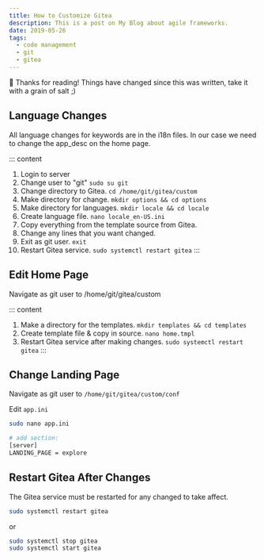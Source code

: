 ```yaml
---
title: How to Customize Gitea
description: This is a post on My Blog about agile frameworks.
date: 2019-05-26
tags:
  - code management
  - git
  - gitea
---
```


<div class="notification">
 👋 Thanks for reading! Things have changed since this was written, take it with a grain of salt ;)
</div>

## Language Changes

All language changes for keywords are in the i18n files. In our case we need to change the app_desc on the home page.

::: content

1. Login to server
2. Change user to "git" `sudo su git`
3. Change directory to Gitea. `cd /home/git/gitea/custom`
4. Make directory for change. `mkdir options && cd options`
5. Make directory for languages. `mkdir locale && cd locale`
6. Create language file. `nano locale_en-US.ini`
7. Copy everything from the template source from Gitea.
8. Change any lines that you want changed.
9. Exit as git user. `exit`
10. Restart Gitea service. `sudo systemctl restart gitea`
    :::

## Edit Home Page

Navigate as git user to /home/git/gitea/custom

::: content

1. Make a directory for the templates. `mkdir templates && cd templates`
2. Create template file & copy in source. `nano home.tmpl`
3. Restart Gitea service after making changes. `sudo systemctl restart gitea`
   :::

## Change Landing Page

Navigate as git user to `/home/git/gitea/custom/conf`

Edit `app.ini`

```bash
sudo nano app.ini

# add section:
[server]
LANDING_PAGE = explore
```

## Restart Gitea After Changes

The Gitea service must be restarted for any changed to take affect.

```bash
sudo systemctl restart gitea
```

or

```bash
sudo systemctl stop gitea
sudo systemctl start gitea
```
